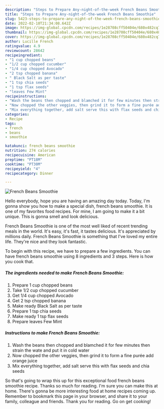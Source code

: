 ```yaml
---
description: "Steps to Prepare Any-night-of-the-week French Beans Smoothie"
title: "Steps to Prepare Any-night-of-the-week French Beans Smoothie"
slug: 5423-steps-to-prepare-any-night-of-the-week-french-beans-smoothie
date: 2022-02-10T21:34:08.642Z
image: https://img-global.cpcdn.com/recipes/1e28708cff50404e/680x482cq70/french-beans-smoothie-recipe-main-photo.jpg
thumbnail: https://img-global.cpcdn.com/recipes/1e28708cff50404e/680x482cq70/french-beans-smoothie-recipe-main-photo.jpg
cover: https://img-global.cpcdn.com/recipes/1e28708cff50404e/680x482cq70/french-beans-smoothie-recipe-main-photo.jpg
author: Lucille French
ratingvalue: 4.9
reviewcount: 28642
recipeingredient:
- "1 cup chopped beans"
- "1/2 cup chopped cucumber"
- "1/4 cup chopped Avocado"
- "2 tsp chopped banana"
- " Black Salt as per taste"
- "1 tsp chia seeds"
- "1 tsp flax seeds"
- "leaves Few Mint"
recipeinstructions:
- "Wash the beans then chopped and blamched it for few minutes then strain the wate and put it in cold water"
- "Now chopped the other veggies, then grind it to form a fine purée add orange juice"
- "Mix everything together, add salt serve this with flax seeds and chia seeds"
categories:
- Recipe
tags:
- french
- beans
- smoothie

katakunci: french beans smoothie 
nutrition: 274 calories
recipecuisine: American
preptime: "PT18M"
cooktime: "PT30M"
recipeyield: "4"
recipecategory: Dinner

---
```



![French Beans Smoothie](https://img-global.cpcdn.com/recipes/1e28708cff50404e/680x482cq70/french-beans-smoothie-recipe-main-photo.jpg)

Hello everybody, hope you are having an amazing day today. Today, I'm gonna show you how to make a special dish, french beans smoothie. It is one of my favorites food recipes. For mine, I am going to make it a bit unique. This is gonna smell and look delicious.

French Beans Smoothie is one of the most well liked of recent trending meals in the world. It's easy, it's fast, it tastes delicious. It's appreciated by millions daily. French Beans Smoothie is something that I've loved my entire life. They're nice and they look fantastic.




To begin with this recipe, we have to prepare a few ingredients. You can have french beans smoothie using 8 ingredients and 3 steps. Here is how you cook that.

<!--inarticleads1-->

##### The ingredients needed to make French Beans Smoothie:

1. Prepare 1 cup chopped beans
1. Take 1/2 cup chopped cucumber
1. Get 1/4 cup chopped Avocado
1. Get 2 tsp chopped banana
1. Make ready  Black Salt as per taste
1. Prepare 1 tsp chia seeds
1. Make ready 1 tsp flax seeds
1. Prepare leaves Few Mint




<!--inarticleads2-->

##### Instructions to make French Beans Smoothie:

1. Wash the beans then chopped and blamched it for few minutes then strain the wate and put it in cold water
1. Now chopped the other veggies, then grind it to form a fine purée add orange juice
1. Mix everything together, add salt serve this with flax seeds and chia seeds




So that's going to wrap this up for this exceptional food french beans smoothie recipe. Thanks so much for reading. I'm sure you can make this at home. There's gonna be more interesting food at home recipes coming up. Remember to bookmark this page in your browser, and share it to your family, colleague and friends. Thank you for reading. Go on get cooking!
